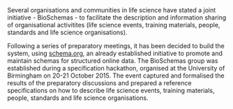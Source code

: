 Several organisations and communities in life science have stated a joint initiative - BioSchemas - to facilitate the description and information sharing of organisational activitites (life science events, training materials, people, standards and life science organisations).

Following a series of preparatory meetings, it has been decided to build the system, using [schema.org](http://schema.org), an already established initiative to promote and maintain schemas for structured online data. The BioSchemas group was established during a specification hackathon, organised at the University of Birmingham on 20-21 October 2015. The event captured and formalised the results of the preparatory discussions and prepared a reference specifications on how to describe life science events, training materials, people, standards and life science organisations.
